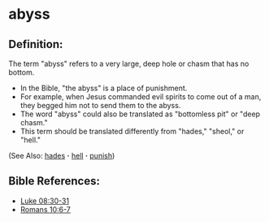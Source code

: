 # abyss #

## Definition: ##

The term "abyss" refers to a very large, deep hole or chasm that has no bottom.

 * In the Bible, "the abyss" is a place of punishment.
 * For example, when Jesus commanded evil spirits to come out of a man, they begged him not to send them to the abyss.
 * The word "abyss" could also be translated as "bottomless pit" or "deep chasm."
 * This term should be translated differently from "hades," "sheol,"  or "hell."

(See Also: [hades](../other/hades.md) **·** [hell](../kt/hell.md) **·** [punish](../other/punish.md))

## Bible References: ##

* [Luke 08:30-31](https://door43.org/en/bible/notes/luk/08/30)
* [Romans 10:6-7](https://door43.org/en/bible/notes/rom/10/06)

